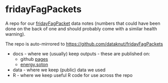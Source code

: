 # fridayFagPackets

A repo for our [fridayFagPacket](https://energy.soton.ac.uk/friday-fag-packets/) data notes (numbers that could have been done on the back of one and should probably come with a similar health warning).

The repo is auto-mirrored to https://github.com/dataknut/fridayFagPackets

 * docs - where we (usually) keep outputs - these are published on:
    * github [pages](https://dataknut.github.io/fridayFagPackets/)
    * [energy.soton](https://energy.soton.ac.uk/friday-fag-packets/)
 * data - where we keep (public) data we used
 * R - where we keep useful R code for use across the repo
